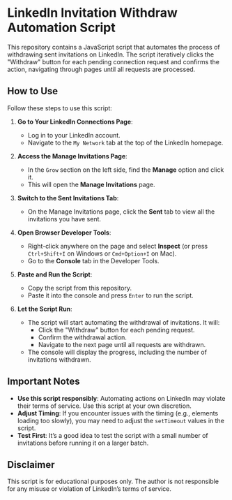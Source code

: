 # LinkedIn Invitation Withdraw Automation Script

This repository contains a JavaScript script that automates the process of withdrawing sent invitations on LinkedIn. The script iteratively clicks the "Withdraw" button for each pending connection request and confirms the action, navigating through pages until all requests are processed.

## How to Use

Follow these steps to use this script:

1. **Go to Your LinkedIn Connections Page**:
   - Log in to your LinkedIn account.
   - Navigate to the `My Network` tab at the top of the LinkedIn homepage.

2. **Access the Manage Invitations Page**:
   - In the `Grow` section on the left side, find the **Manage** option and click it.
   - This will open the **Manage Invitations** page.

3. **Switch to the Sent Invitations Tab**:
   - On the Manage Invitations page, click the **Sent** tab to view all the invitations you have sent.

4. **Open Browser Developer Tools**:
   - Right-click anywhere on the page and select **Inspect** (or press `Ctrl+Shift+I` on Windows or `Cmd+Option+I` on Mac).
   - Go to the **Console** tab in the Developer Tools.

5. **Paste and Run the Script**:
   - Copy the script from this repository.
   - Paste it into the console and press `Enter` to run the script.

6. **Let the Script Run**:
   - The script will start automating the withdrawal of invitations. It will:
     - Click the "Withdraw" button for each pending request.
     - Confirm the withdrawal action.
     - Navigate to the next page until all requests are withdrawn.
   - The console will display the progress, including the number of invitations withdrawn.

## Important Notes
- **Use this script responsibly**: Automating actions on LinkedIn may violate their terms of service. Use this script at your own discretion.
- **Adjust Timing**: If you encounter issues with the timing (e.g., elements loading too slowly), you may need to adjust the `setTimeout` values in the script.
- **Test First**: It’s a good idea to test the script with a small number of invitations before running it on a larger batch.

## Disclaimer
This script is for educational purposes only. The author is not responsible for any misuse or violation of LinkedIn’s terms of service.
